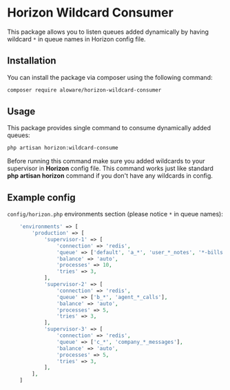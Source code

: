 # Horizon Wildcard Consumer

This package allows you to listen queues added dynamically by having wildcard `*` in queue names in Horizon config file.

## Installation
You can install the package via composer using the following command:

```sh
composer require aloware/horizon-wildcard-consumer
```

## Usage
This package provides single command to consume dynamically added queues:

```sh
php artisan horizon:wildcard-consume
```

Before running this command make sure you added wildcards to your supervisor in **Horizon** config file.
This command works just like standard **php artisan horizon** command if you don't have any wildcards in config.

## Example config

`config/horizon.php` environments section (please notice `*` in queue names):

```php
    'environments' => [
        'production' => [
            'supervisor-1' => [
                'connection' => 'redis',
                'queue' => ['default', 'a_*', 'user_*_notes', '*-bills'],
                'balance' => 'auto',
                'processes' => 10,
                'tries' => 3,
            ],
            'supervisor-2' => [
                'connection' => 'redis',
                'queue' => ['b_*', 'agent_*_calls'],
                'balance' => 'auto',
                'processes' => 5,
                'tries' => 3,
            ],
            'supervisor-3' => [
                'connection' => 'redis',
                'queue' => ['c_*', 'company_*_messages'],
                'balance' => 'auto',
                'processes' => 5,
                'tries' => 3,
            ],
        ],
    ]
```
